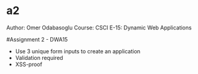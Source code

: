 # a2

Author: Omer Odabasoglu
Course: CSCI E-15: Dynamic Web Applications

#Assignment 2 - DWA15

- Use 3 unique form inputs to create an application
- Validation required
- XSS-proof
